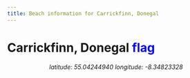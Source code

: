 ```yaml
---
title: Beach information for Carrickfinn, Donegal
---
```

# Carrickfinn, Donegal <span class="material-icons" style="color: blue;">flag</span>

<div align="center"><i>latitude: 55.04244940 longitude: -8.34823328</i></div>
